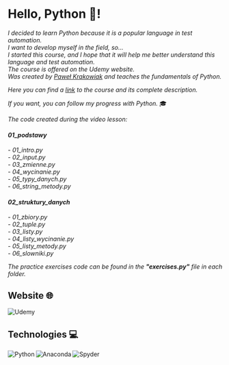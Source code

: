 # Hello, Python 🐍!

_I decided to learn Python because it is a popular language in test automation. <br>
I want to develop myself in the field, so... <br>
I started this course, and I hope that it will help me better understand this language and test automation.<br>
The course is offered on the Udemy website. <br>
Was created by [Paweł Krakowiak](https://e-smartdata.org/) and teaches the fundamentals of Python. <br>_

_Here you can find a [link](https://www.udemy.com/course/programowanie-w-jezyku-python/) to the course and its complete description._

_If you want, you can follow my progress with Python._ 🎓

_The code created during the video lesson:_ <br>

#### _01_podstawy_

_- 01_intro.py_ <br>
_- 02_input.py_ <br>
_- 03_zmienne.py_ <br>
_- 04_wycinanie.py_ <br>
_- 05_typy_danych.py_ <br>
_- 06_string_metody.py_ <br>

#### _02_struktury_danych_

_- 01_zbiory.py_ <br>
_- 02_tuple.py_ <br>
_- 03_listy.py_ <br>
_- 04_listy_wycinanie.py_ <br>
_- 05_listy_metody.py_ <br>
_- 06_slowniki.py_ <br>

_The practice exercises code can be found in the <b>"exercises.py"</b> file in each folder._

## Website 🌐

<img alt="Udemy" src="https://img.shields.io/badge/Udemy-A435F0?style=for-the-badge&logo=Udemy&logoColor=white"/>

## Technologies 💻

<img align="left" alt="Python" src="https://img.shields.io/badge/python-3670A0?style=for-the-badge&logo=python&logoColor=ffdd54"/>
<img align="left" alt="Anaconda" src="https://img.shields.io/badge/Anaconda-%2344A833.svg?style=for-the-badge&logo=anaconda&logoColor=white"/>
<img align="left" alt="Spyder" src="https://img.shields.io/badge/Spyder-838485?style=for-the-badge&logo=spyder%20ide&logoColor=maroon"/>
